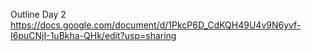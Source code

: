 Outline Day 2
https://docs.google.com/document/d/1PkcP6D_CdKQH49U4v9N6yvf-I6puCNjI-1uBkha-QHk/edit?usp=sharing

